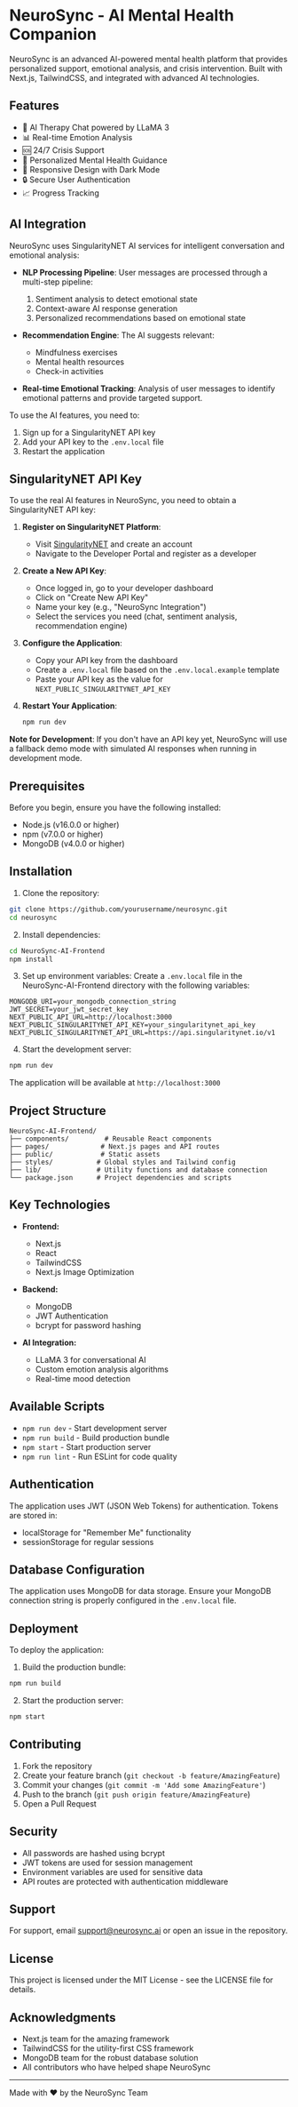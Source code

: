 # NeuroSync - AI Mental Health Companion

NeuroSync is an advanced AI-powered mental health platform that provides personalized support, emotional analysis, and crisis intervention. Built with Next.js, TailwindCSS, and integrated with advanced AI technologies.

## Features

- 🤖 AI Therapy Chat powered by LLaMA 3
- 📊 Real-time Emotion Analysis
- 🆘 24/7 Crisis Support
- 🎯 Personalized Mental Health Guidance
- 📱 Responsive Design with Dark Mode
- 🔒 Secure User Authentication
- 📈 Progress Tracking

## AI Integration

NeuroSync uses SingularityNET AI services for intelligent conversation and emotional analysis:

- **NLP Processing Pipeline**: User messages are processed through a multi-step pipeline:
  1. Sentiment analysis to detect emotional state
  2. Context-aware AI response generation
  3. Personalized recommendations based on emotional state

- **Recommendation Engine**: The AI suggests relevant:
  - Mindfulness exercises
  - Mental health resources
  - Check-in activities

- **Real-time Emotional Tracking**: Analysis of user messages to identify emotional patterns and provide targeted support.

To use the AI features, you need to:
1. Sign up for a SingularityNET API key
2. Add your API key to the `.env.local` file
3. Restart the application

## SingularityNET API Key

To use the real AI features in NeuroSync, you need to obtain a SingularityNET API key:

1. **Register on SingularityNET Platform**:
   - Visit [SingularityNET](https://singularitynet.io/) and create an account
   - Navigate to the Developer Portal and register as a developer

2. **Create a New API Key**:
   - Once logged in, go to your developer dashboard
   - Click on "Create New API Key"
   - Name your key (e.g., "NeuroSync Integration")
   - Select the services you need (chat, sentiment analysis, recommendation engine)

3. **Configure the Application**:
   - Copy your API key from the dashboard
   - Create a `.env.local` file based on the `.env.local.example` template
   - Paste your API key as the value for `NEXT_PUBLIC_SINGULARITYNET_API_KEY`

4. **Restart Your Application**:
   ```bash
   npm run dev
   ```

**Note for Development**: If you don't have an API key yet, NeuroSync will use a fallback demo mode with simulated AI responses when running in development mode.

## Prerequisites

Before you begin, ensure you have the following installed:
- Node.js (v16.0.0 or higher)
- npm (v7.0.0 or higher)
- MongoDB (v4.0.0 or higher)

## Installation

1. Clone the repository:
```bash
git clone https://github.com/yourusername/neurosync.git
cd neurosync
```

2. Install dependencies:
```bash
cd NeuroSync-AI-Frontend
npm install
```

3. Set up environment variables:
Create a `.env.local` file in the NeuroSync-AI-Frontend directory with the following variables:
```env
MONGODB_URI=your_mongodb_connection_string
JWT_SECRET=your_jwt_secret_key
NEXT_PUBLIC_API_URL=http://localhost:3000
NEXT_PUBLIC_SINGULARITYNET_API_KEY=your_singularitynet_api_key
NEXT_PUBLIC_SINGULARITYNET_API_URL=https://api.singularitynet.io/v1
```

4. Start the development server:
```bash
npm run dev
```

The application will be available at `http://localhost:3000`

## Project Structure

```
NeuroSync-AI-Frontend/
├── components/         # Reusable React components
├── pages/             # Next.js pages and API routes
├── public/            # Static assets
├── styles/           # Global styles and Tailwind config
├── lib/              # Utility functions and database connection
└── package.json      # Project dependencies and scripts
```

## Key Technologies

- **Frontend:**
  - Next.js
  - React
  - TailwindCSS
  - Next.js Image Optimization

- **Backend:**
  - MongoDB
  - JWT Authentication
  - bcrypt for password hashing

- **AI Integration:**
  - LLaMA 3 for conversational AI
  - Custom emotion analysis algorithms
  - Real-time mood detection

## Available Scripts

- `npm run dev` - Start development server
- `npm run build` - Build production bundle
- `npm start` - Start production server
- `npm run lint` - Run ESLint for code quality

## Authentication

The application uses JWT (JSON Web Tokens) for authentication. Tokens are stored in:
- localStorage for "Remember Me" functionality
- sessionStorage for regular sessions

## Database Configuration

The application uses MongoDB for data storage. Ensure your MongoDB connection string is properly configured in the `.env.local` file.

## Deployment

To deploy the application:

1. Build the production bundle:
```bash
npm run build
```

2. Start the production server:
```bash
npm start
```

## Contributing

1. Fork the repository
2. Create your feature branch (`git checkout -b feature/AmazingFeature`)
3. Commit your changes (`git commit -m 'Add some AmazingFeature'`)
4. Push to the branch (`git push origin feature/AmazingFeature`)
5. Open a Pull Request

## Security

- All passwords are hashed using bcrypt
- JWT tokens are used for session management
- Environment variables are used for sensitive data
- API routes are protected with authentication middleware

## Support

For support, email support@neurosync.ai or open an issue in the repository.

## License

This project is licensed under the MIT License - see the LICENSE file for details.

## Acknowledgments

- Next.js team for the amazing framework
- TailwindCSS for the utility-first CSS framework
- MongoDB team for the robust database solution
- All contributors who have helped shape NeuroSync

---

Made with ❤️ by the NeuroSync Team 
